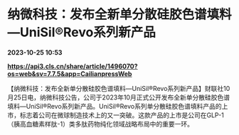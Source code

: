 # 纳微科技：发布全新单分散硅胶色谱填料—UniSil®Revo系列新产品

**2023-10-25 10:53**

**https://api3.cls.cn/share/article/1496070?os=web&sv=7.7.5&app=CailianpressWeb**

【纳微科技：发布全新单分散硅胶色谱填料—UniSil®Revo系列新产品】财联社10月25日电，纳微科技公告，公司于2023年10月正式公开发布全新单分散硅胶色谱填料—UniSil®Revo系列新产品。UniSil®Revo系列单分散硅胶色谱填料产品的上市，标志着公司在微球制造技术上的又一突破。这款产品的上市是公司在GLP-1（胰高血糖素样肽-1）类多肽药物纯化领域战略布局中的重要一环。